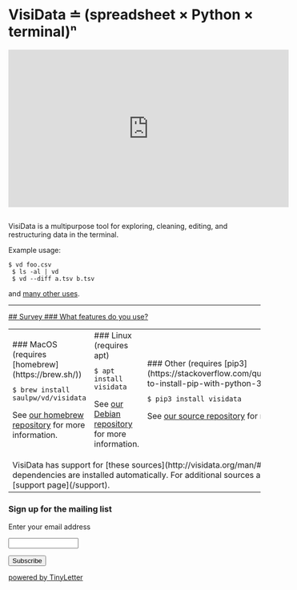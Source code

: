 
# VisiData ≐ (spreadsheet × Python × terminal)ⁿ

<div class="center">
<iframe width="560" height="315" src="https://www.youtube.com/embed/Ozap_numsjI" frameborder="0" allow="autoplay; encrypted-media" allowfullscreen></iframe>

##

<span class="center">
VisiData is a multipurpose tool for exploring, cleaning, editing, and restructuring data in the terminal.
</span>
</div>


Example usage:
```
$ vd foo.csv
 $ ls -al | vd
 $ vd --diff a.tsv b.tsv
```

and [many other uses](/docs#howto).

---

<a href="https://www.surveymonkey.com/r/C97ZMRR">
<div id="survey">
## Survey
### What features do you use?
</div>
</a>

<table class="install">
<tr>
<td>
### MacOS (requires [homebrew](https://brew.sh/))

```
$ brew install saulpw/vd/visidata
```

See [our homebrew repository](https://github.com/saulpw/homebrew-vd) for more information.
</td>
<td>
### Linux (requires apt)

```
$ apt install visidata
```

See [our Debian repository](https://github.com/saulpw/deb-vd) for more information.
</td>
<td>
### Other (requires [pip3](https://stackoverflow.com/questions/6587507/how-to-install-pip-with-python-3))

```
$ pip3 install visidata
```

See [our source repository](https://github.com/saulpw/visidata) for more information.
</td>
</tr>
<tr>
<td colspan=3>
VisiData has support for [these sources](http://visidata.org/man/#loaders), but not all dependencies are installed automatically.  For additional sources and formats, see the [support page](/support).
</td>
</tr>
</table>

<div class="signup">
<form  action="https://tinyletter.com/visidata" method="post" target="popupwindow" onsubmit="window.open('https://tinyletter.com/visidata', 'popupwindow', 'scrollbars=yes,width=800,height=600');return true">
 <h3>Sign up for the mailing list</h3>
 <p><label for="tlemail">Enter your email address</label></p><p><input type="text" style="width:140px" name="email" id="tlemail" /></p><input type="hidden" value="1" name="embed"/><input type="submit" value="Subscribe" /><p><a href="https://tinyletter.com" target="_blank">powered by TinyLetter</a></p></form>
</div>
